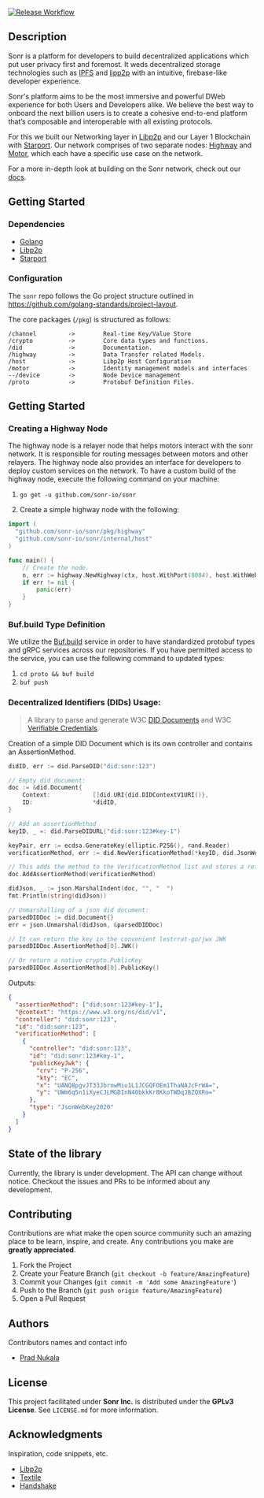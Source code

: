 [![Release Workflow](https://github.com/sonr-io/sonr/actions/workflows/release.yml/badge.svg?branch=dev)](https://github.com/sonr-io/sonr/actions/workflows/release.yml)

## Description

Sonr is a platform for developers to build decentralized applications which put user privacy first and foremost. It weds decentralized storage technologies such as [IPFS](https://ipfs.io) and [lipp2p](https://libp2p.io) with an intuitive, firebase-like developer experience.

Sonr's platform aims to be the most immersive and powerful DWeb experience for both Users and Developers alike. We believe the best way to onboard the next billion users is to create a cohesive end-to-end platform that’s composable and interoperable with all existing protocols.

For this we built our Networking layer in [Libp2p](“https://libp2p.io”) and our Layer 1 Blockchain with [Starport](“https://starport.com”). Our network comprises of two separate nodes: [Highway](“https://github.com/sonr-io/sonr/tree/dev/pkg”) and [Motor](“https://github.com/sonr-io/sonr/tree/dev/motor), which each have a specific use case on the network.

For a more in-depth look at building on the Sonr network, check out our [docs](https://docs.sonr.io).

## Getting Started

### Dependencies

- [Golang](https://go.dev)
- [Libp2p](https://libp2p.io)
- [Starport](https://starport.com)

<!-- TODO: create a brew install for sonrd -->
<!-- ### Installing

To install the latest version of the Sonr blockchain node's binary, execute the following command on your machine:

```shell
go get -u https://github.com/sonr-io/core
``` -->

### Configuration

The `sonr` repo follows the Go project structure outlined in https://github.com/golang-standards/project-layout.

The core packages (`/pkg`) is structured as follows:

```text
/channel         ->        Real-time Key/Value Store
/crypto          ->        Core data types and functions.
/did             ->        Documentation.
/highway         ->        Data Transfer related Models.
/host            ->        Libp2p Host Configuration
/motor           ->        Identity management models and interfaces
--/device        ->        Node Device management
/proto           ->        Protobuf Definition Files.
```

## Getting Started

### Creating a Highway Node

The highway node is a relayer node that helps motors interact with the sonr network. It is responsible for routing messages between motors and other relayers. The highway node
also provides an interface for developers to deploy custom services on the network. To have a custom build of the highway node, execute the following command on your machine:

1. `go get -u github.com/sonr-io/sonr`

2. Create a simple highway node with the following:

```go
import (
  "github.com/sonr-io/sonr/pkg/highway"
  "github.com/sonr-io/sonr/internal/host"
)

func main() {
	// Create the node.
	n, err := highway.NewHighway(ctx, host.WithPort(8084), host.WithWebAuthn("Sonr", "localhost", "http://localhost:8080", true))
	if err != nil {
		panic(err)
	}
}
```

### Buf.build Type Definition

We utilize the [Buf.build](https://buf.build/) service in order to have standardized protobuf types and gRPC services across our repositories. If you have permitted access to the service, you can use the following command to updated types:

1. `cd proto && buf build`
2. `buf push`

### Decentralized Identifiers (DIDs) Usage:

> A library to parse and generate W3C [DID Documents](https://www.w3.org/TR/did-core/) and W3C [Verifiable Credentials](https://www.w3.org/TR/vc-data-model/).

Creation of a simple DID Document which is its own controller and contains an AssertionMethod.

```go
didID, err := did.ParseDID("did:sonr:123")

// Empty did document:
doc := &did.Document{
    Context:            []did.URI{did.DIDContextV1URI()},
    ID:                 *didID,
}

// Add an assertionMethod
keyID, _ =: did.ParseDIDURL("did:sonr:123#key-1")

keyPair, err := ecdsa.GenerateKey(elliptic.P256(), rand.Reader)
verificationMethod, err := did.NewVerificationMethod(*keyID, did.JsonWebKey2020, did.DID{}, keyPair.Public())

// This adds the method to the VerificationMethod list and stores a reference to the assertion list
doc.AddAssertionMethod(verificationMethod)

didJson, _ := json.MarshalIndent(doc, "", "  ")
fmt.Println(string(didJson))

// Unmarshalling of a json did document:
parsedDIDDoc := did.Document{}
err = json.Unmarshal(didJson, &parsedDIDDoc)

// It can return the key in the convenient lestrrat-go/jwx JWK
parsedDIDDoc.AssertionMethod[0].JWK()

// Or return a native crypto.PublicKey
parsedDIDDoc.AssertionMethod[0].PublicKey()

```

Outputs:

```json
{
  "assertionMethod": ["did:sonr:123#key-1"],
  "@context": "https://www.w3.org/ns/did/v1",
  "controller": "did:sonr:123",
  "id": "did:sonr:123",
  "verificationMethod": [
    {
      "controller": "did:sonr:123",
      "id": "did:sonr:123#key-1",
      "publicKeyJwk": {
        "crv": "P-256",
        "kty": "EC",
        "x": "UANQ8pgvJT33JbrnwMiu1L1JCGQFOEm1ThaNAJcFrWA=",
        "y": "UWm6q5n1iXyeCJLMGDInN40bkkKr8KkoTWDqJBZQXRo="
      },
      "type": "JsonWebKey2020"
    }
  ]
}
```

## State of the library

Currently, the library is under development. The API can change without notice.
Checkout the issues and PRs to be informed about any development.

## Contributing

Contributions are what make the open source community such an amazing place to be learn, inspire, and create. Any contributions you make are **greatly appreciated**.

1. Fork the Project
2. Create your Feature Branch (`git checkout -b feature/AmazingFeature`)
3. Commit your Changes (`git commit -m 'Add some AmazingFeature'`)
4. Push to the Branch (`git push origin feature/AmazingFeature`)
5. Open a Pull Request

## Authors

Contributors names and contact info

- [Prad Nukala](“https://github.com/prnk28”)

## License

This project facilitated under **Sonr Inc.** is distributed under the **GPLv3 License**. See `LICENSE.md` for more information.

## Acknowledgments

Inspiration, code snippets, etc.

- [Libp2p](https://libp2p.io/)
- [Textile](https://www.textile.io/)
- [Handshake](https://handshake.org/)
